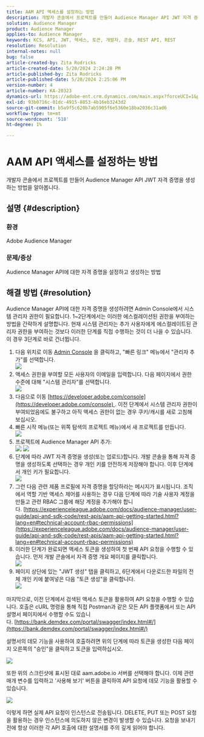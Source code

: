 ```yaml
---
title: AAM API 액세스를 설정하는 방법
description: 개발자 콘솔에서 프로젝트를 만들어 Audience Manager API JWT 자격 증명을 생성하는 방법을 알아봅니다.
solution: Audience Manager
product: Audience Manager
applies-to: Audience Manager
keywords: KCS, API, JWT, 액세스, 토큰, 개발자, 콘솔, REST API, REST
resolution: Resolution
internal-notes: null
bug: false
article-created-by: Zita Rodricks
article-created-date: 5/20/2024 2:24:28 PM
article-published-by: Zita Rodricks
article-published-date: 5/20/2024 2:25:06 PM
version-number: 4
article-number: KA-20323
dynamics-url: https://adobe-ent.crm.dynamics.com/main.aspx?forceUCI=1&pagetype=entityrecord&etn=knowledgearticle&id=16de6aa6-b416-ef11-9f8a-6045bd026dc7
exl-id: 93b0716c-01dc-4915-8853-4b16eb3243d2
source-git-commit: b5a9f5c620b7ab5905f6e5360e18ba2036c31ad6
workflow-type: tm+mt
source-wordcount: '518'
ht-degree: 1%

---
```


# AAM API 액세스를 설정하는 방법


개발자 콘솔에서 프로젝트를 만들어 Audience Manager API JWT 자격 증명을 생성하는 방법을 알아봅니다.

## 설명 {#description}


### 환경

Adobe Audience Manager

### 문제/증상

Audience Manager API에 대한 자격 증명을 설정하고 생성하는 방법


## 해결 방법 {#resolution}


Audience Manager API에 대한 자격 증명을 생성하려면 Admin Console에서 시스템 관리자 권한이 필요합니다. 1~2단계에서는 이러한 에스컬레이션된 권한을 부여하는 방법을 간략하게 설명합니다. 현재 시스템 관리자는 추가 사용자에게 에스컬레이트된 관리자 권한을 부여하는 것보다 이러한 단계를 직접 수행하는 것이 더 나을 수 있습니다. 이 경우 3단계로 바로 건너뜁니다.

1. 다음 위치로 이동 [Admin Console](https://adminconsole.adobe.com/) 을 클릭하고, &quot;빠른 링크&quot; 메뉴에서 &quot;관리자 추가&quot;를 선택합니다.<br>    ![](assets/27c759f0-4418-ed11-b83e-0022480868ff.png)
2. 액세스 권한을 부여할 모든 사용자의 이메일을 입력합니다. 다음 페이지에서 권한 수준에 대해 &quot;시스템 관리자&quot;를 선택합니다.<br>    ![](assets/4eaf764b-4518-ed11-b83e-0022480868ff.png)
3. 다음으로 이동 [https://developer.adobe.com/console](https://developer.adobe.com/console) . 이전 단계에서 시스템 관리자 권한이 부여되었음에도 불구하고 아직 액세스 권한이 없는 경우 쿠키/캐시를 새로 고침해 보십시오.
4. 빠른 시작 메뉴(또는 위쪽 탐색의 프로젝트 메뉴)에서 새 프로젝트를 만듭니다.<br>    ![](assets/363a9d79-1418-ed11-b83e-0022480868ff.png)
5. 프로젝트에 Audience Manager API 추가:<br>    ![](assets/a06e1ebd-1418-ed11-b83e-0022480868ff.png)
   ![](assets/26768505-1518-ed11-b83e-0022480868ff.png)
6. 단계에 따라 JWT 자격 증명을 생성(또는 업로드)합니다. 개발 콘솔을 통해 자격 증명을 생성하도록 선택하는 경우 개인 키를 안전하게 저장해야 합니다. 이후 단계에서 개인 키가 필요합니다.<br>    ![](assets/d7e73a64-1518-ed11-b83e-0022480868ff.png)
7. 그런 다음 관련 제품 프로필에 자격 증명을 할당하라는 메시지가 표시됩니다. 조직에서 역할 기반 액세스 제어를 사용하는 경우 다음 단계에 따라 기술 사용자 계정을 만들고 관련 RBAC 그룹에 해당 계정을 추가해야 합니다. [https://experienceleague.adobe.com/docs/audience-manager/user-guide/api-and-sdk-code/rest-apis/aam-api-getting-started.html?lang=en#technical-account-rbac-permissions](https://experienceleague.adobe.com/docs/audience-manager/user-guide/api-and-sdk-code/rest-apis/aam-api-getting-started.html?lang=en#technical-account-rbac-permissions)
8. 이러한 단계가 완료되면 액세스 토큰을 생성하여 첫 번째 API 요청을 수행할 수 있습니다. 먼저 개발 콘솔에서 자격 증명 개요 페이지를 클릭합니다.<br>    ![](assets/f9ef434b-ef22-ed11-b83e-0022480868ff.png)
9. 페이지 상단에 있는 &quot;JWT 생성&quot; 탭을 클릭하고, 6단계에서 다운로드한 파일의 전체 개인 키에 붙여넣은 다음 &quot;토큰 생성&quot;을 클릭합니다.<br>    ![](assets/54d65c8d-ef22-ed11-b83e-0022480868ff.png)


마지막으로, 이전 단계에서 검색된 액세스 토큰을 활용하여 API 요청을 수행할 수 있습니다. 호출은 cURL 명령을 통해 직접 Postman과 같은 모든 API 플랫폼에서 또는 API 설명서 페이지에서 수행할 수도 있습니다. [https://bank.demdex.com/portal/swagger/index.html#/](https://bank.demdex.com/portal/swagger/index.html#/)

설명서의 데모 기능을 사용하여 호출하려면 위의 단계에 따라 토큰을 생성한 다음 페이지 오른쪽의 &quot;승인&quot;을 클릭하고 토큰을 입력하십시오.

![](assets/ba540b4f-f022-ed11-b83e-0022480868ff.png)

또한 위의 스크린샷에 표시된 대로 aam.adobe.io 서버를 선택해야 합니다. 이제 관련 매개 변수를 입력하고 &#39;사용해 보기&#39; 버튼을 클릭하여 API 요청에 데모 기능을 활용할 수 있습니다.

![](assets/0ef8197f-f022-ed11-b83e-0022480868ff.png)

이렇게 하면 실제 API 요청이 인스턴스로 전송됩니다. DELETE, PUT 또는 POST 요청을 활용하는 경우 인스턴스에 의도하지 않은 변경이 발생할 수 있습니다. 요청을 보내기 전에 항상 이러한 각 API 호출에 대한 설명서를 주의 깊게 읽어야 합니다.
